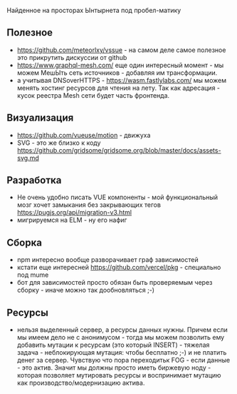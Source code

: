 Найденное на просторах Ынтырнета под пробел-матику

## Полезное

* https://github.com/meteorlxy/vssue - на самом деле самое полезное это прикрутить дискуссии от github
* https://www.graphql-mesh.com/ еще один интересный момент - мы можем МешЫть сеть источников - добавляя им трансформации.
* а учитывая DNSoverHTTPS - https://wasm.fastlylabs.com/ мы можем менять хостинг ресурсов для чтения на лету. Так как адресация - кусок реестра Mesh сети будет часть фронтенда.

## Визуализация

* https://github.com/vueuse/motion - движуха
* SVG - это же близко к коду https://github.com/gridsome/gridsome.org/blob/master/docs/assets-svg.md

## Разработка

* Не очень удобно писать VUE компоненты - мой функциональный мозг хочет замыкания без закрывающих тегов https://pugjs.org/api/migration-v3.html
* мигрируемся на ELM - ну его нафиг

## Сборка

* npm интересно вообще разворачивает граф зависимостей
* кстати еще интересней https://github.com/vercel/pkg - специально под mume
* бот для зависимостей просто обязан быть проверяемым через сборку - иначе можно так дообновляться ;-)

## Ресурсы

* нельзя выделенный сервер, а ресурсы данных нужны. Причем если мы имеем дело не с анонимусом - тогда мы можем позволить ему добавить мутации к ресурсам (это который INSERT) - тяжелая задача - неблокирующая мутация: чтобы бесплатно ;-) и не платить денег за сервер. Чувствую что пора переходитьк FOG - если данные - это актив. Значит мы должны просто иметь биржевую ноду - которая позволяет мутировать ресурсы и воспринимает мутацию как производство/модернизацию актива.